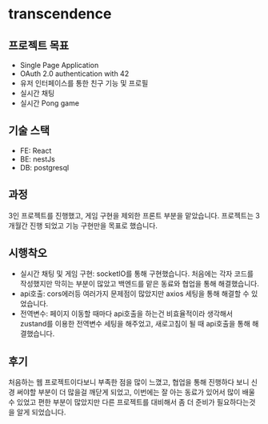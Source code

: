 # transcendence

## 프로젝트 목표
  - Single Page Application
  - OAuth 2.0 authentication with 42
  - 유저 인터페이스를 통한 친구 기능 및 프로필
  - 실시간 채팅
  - 실시간 Pong game

## 기술 스택
  - FE: React
  - BE: nestJs
  - DB: postgresql

## 과정
3인 프로젝트를 진행했고, 게임 구현을 제외한 프론트 부분을 맡았습니다. 프로젝트는 3개월간 진행 되었고 기능 구현만을 목표로 했습니다.

## 시행착오
-  실시간 채팅 및 게임 구현: socketIO를 통해 구현했습니다. 처음에는 각자 코드를 작성했지만 막히는 부분이 많았고 백엔드를 맡은 동료와 협업을 통해 해결했습니다.
-  api호출: cors에러등 여러가지 문제점이 많았지만 axios 세팅을 통해 해결할 수 있었습니다.
-  전역변수: 페이지 이동할 때마다 api호출을 하는건 비효율적이라 생각해서 zustand를 이용한 전역변수 세팅을 해주었고, 새로고침이 될 때 api호출을 통해 해결했습니다.

## 후기
처음하는 웹 프로젝트이다보니 부족한 점을 많이 느꼈고, 협업을 통해 진행하다 보니 신경 써야할 부분이 더 많을걸 깨닫게 되었고, 이번에는 잘 아는 동료가 있어서 많이 배울 수 있었고 편한 부분이 많았지만 다른 프로젝트를 대비해서 좀 더 준비가 필요하다는것을 알게 되었습니다.
